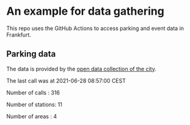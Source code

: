 # An example for data gathering

This repo uses the GitHub Actions to access parking and event data in Frankfurt.

## Parking data
The data is provided by the [open data collection of the city](https://www.offenedaten.frankfurt.de/).

The last call was at 2021-06-28 08:57:00 CEST

Number of calls   : 316

Number of stations:  11

Number of areas   :   4

